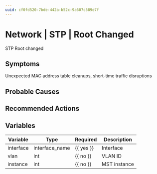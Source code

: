 ```yaml
---
uuid: cf0fd520-7bde-442a-b52c-9a607c589e7f
---
```

# Network | STP | Root Changed

STP Root changed

## Symptoms

Unexpected MAC address table cleanups, short-time traffic disruptions

## Probable Causes

## Recommended Actions

## Variables

Variable | Type | Required | Description
--- | --- | --- | ---
interface | interface_name | {{ yes }} | Interface
vlan | int | {{ no }} | VLAN ID
instance | int | {{ no }} | MST instance

